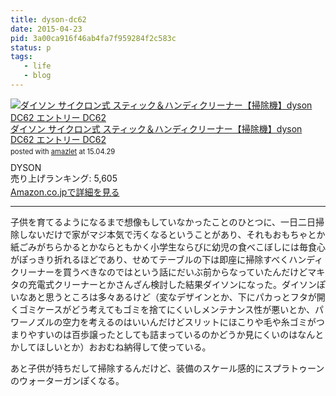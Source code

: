 ```yaml
---
title: dyson-dc62
date: 2015-04-23
pid: 3a00ca916f46ab4fa7f959284f2c583c
status: p
tags:
   - life
   - blog
---
```


<div class="amazlet-box" style="margin-bottom:0px;"><div class="amazlet-image" style="float:left;margin:0px 12px 1px 0px;"><a href="http://www.amazon.co.jp/exec/obidos/ASIN/B00O4VJWAU/dotimpact-22/ref=nosim/" name="amazletlink" target="_blank"><img src="http://ecx.images-amazon.com/images/I/31QUX2v89YL._SL160_.jpg" alt="ダイソン サイクロン式 スティック＆ハンディクリーナー【掃除機】dyson DC62 エントリー DC62" style="border: none;" /></a></div><div class="amazlet-info" style="line-height:120%; margin-bottom: 10px"><div class="amazlet-name" style="margin-bottom:10px;line-height:120%"><a href="http://www.amazon.co.jp/exec/obidos/ASIN/B00O4VJWAU/dotimpact-22/ref=nosim/" name="amazletlink" target="_blank">ダイソン サイクロン式 スティック＆ハンディクリーナー【掃除機】dyson DC62 エントリー DC62</a><div class="amazlet-powered-date" style="font-size:80%;margin-top:5px;line-height:120%">posted with <a href="http://www.amazlet.com/" title="amazlet" target="_blank">amazlet</a> at 15.04.29</div></div><div class="amazlet-detail">DYSON <br />売り上げランキング: 5,605<br /></div><div class="amazlet-sub-info" style="float: left;"><div class="amazlet-link" style="margin-top: 5px"><a href="http://www.amazon.co.jp/exec/obidos/ASIN/B00O4VJWAU/dotimpact-22/ref=nosim/" name="amazletlink" target="_blank">Amazon.co.jpで詳細を見る</a></div></div></div><div class="amazlet-footer" style="clear: left"></div></div>

----

子供を育てるようになるまで想像もしていなかったことのひとつに、一日二日掃除しないだけで家がマジ本気で汚くなるということがあり、それもおもちゃとか紙ごみがちらかるとかならともかく小学生ならびに幼児の食べこぼしには毎食心がぽっきり折れるほどであり、せめてテーブルの下は即座に掃除すべくハンディクリーナーを買うべきなのではという話にだいぶ前からなっていたんだけどマキタの充電式クリーナーとかさんざん検討した結果ダイソンになった。ダイソンぽいなあと思うところは多々あるけど（変なデザインとか、下にパカっとフタが開くゴミケースがどう考えてもゴミを捨てにくいしメンテナンス性が悪いとか、パワーノズルの空力を考えるのはいいんだけどスリットにほこりや毛や糸ゴミがつまりやすいのは百歩譲ったとしても詰まっているのかどうか見にくいのはなんとかしてほしいとか）おおむね納得して使っている。

あと子供が持ちだして掃除するんだけど、装備のスケール感的にスプラトゥーンのウォーターガンぽくなる。
